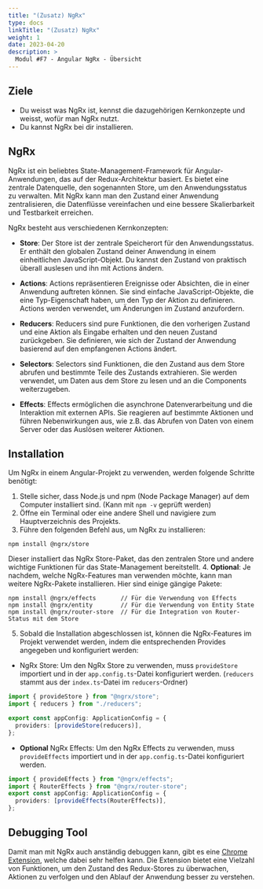 ```yaml
---
title: "(Zusatz) NgRx"
type: docs
linkTitle: "(Zusatz) NgRx"
weight: 1
date: 2023-04-20
description: >
  Modul #F7 - Angular NgRx - Übersicht
---
```


## Ziele

- Du weisst was NgRx ist, kennst die dazugehörigen Kernkonzepte und weisst, wofür man NgRx nutzt.
- Du kannst NgRx bei dir installieren.

## NgRx

NgRx ist ein beliebtes State-Management-Framework für Angular-Anwendungen, das auf der Redux-Architektur basiert. Es bietet eine zentrale Datenquelle, den sogenannten Store, um den Anwendungsstatus zu verwalten. Mit NgRx kann man den Zustand einer Anwendung zentralisieren, die Datenflüsse vereinfachen und eine bessere Skalierbarkeit und Testbarkeit erreichen.

NgRx besteht aus verschiedenen Kernkonzepten:

- **Store**: Der Store ist der zentrale Speicherort für den Anwendungsstatus. Er enthält den globalen Zustand deiner Anwendung in einem einheitlichen JavaScript-Objekt. Du kannst den Zustand von praktisch überall auslesen und ihn mit Actions ändern.

- **Actions**: Actions repräsentieren Ereignisse oder Absichten, die in einer Anwendung auftreten können. Sie sind einfache JavaScript-Objekte, die eine Typ-Eigenschaft haben, um den Typ der Aktion zu definieren. Actions werden verwendet, um Änderungen im Zustand anzufordern.

- **Reducers**: Reducers sind pure Funktionen, die den vorherigen Zustand und eine Aktion als Eingabe erhalten und den neuen Zustand zurückgeben. Sie definieren, wie sich der Zustand der Anwendung basierend auf den empfangenen Actions ändert.

- **Selectors**: Selectors sind Funktionen, die den Zustand aus dem Store abrufen und bestimmte Teile des Zustands extrahieren. Sie werden verwendet, um Daten aus dem Store zu lesen und an die Components weiterzugeben.

- **Effects**: Effects ermöglichen die asynchrone Datenverarbeitung und die Interaktion mit externen APIs. Sie reagieren auf bestimmte Aktionen und führen Nebenwirkungen aus, wie z.B. das Abrufen von Daten von einem Server oder das Auslösen weiterer Aktionen.

## Installation

Um NgRx in einem Angular-Projekt zu verwenden, werden folgende Schritte benötigt:

1. Stelle sicher, dass Node.js und npm (Node Package Manager) auf dem Computer installiert sind. (Kann mit `npm -v` geprüft werden)
2. Öffne ein Terminal oder eine andere Shell und navigiere zum Hauptverzeichnis des Projekts.
3. Führe den folgenden Befehl aus, um NgRx zu installieren:

```shell
npm install @ngrx/store
```

Dieser installiert das NgRx Store-Paket, das den zentralen Store und andere wichtige Funktionen für das State-Management bereitstellt. 4. **Optional**: Je nachdem, welche NgRx-Features man verwenden möchte, kann man weitere NgRx-Pakete installieren. Hier sind einige gängige Pakete:

```shell
npm install @ngrx/effects       // Für die Verwendung von Effects
npm install @ngrx/entity        // Für die Verwendung von Entity State
npm install @ngrx/router-store  // Für die Integration von Router-Status mit dem Store
```

5. Sobald die Installation abgeschlossen ist, können die NgRx-Features im Projekt verwendet werden, indem die entsprechenden Provides angegeben und konfiguriert werden:

- NgRx Store: Um den NgRx Store zu verwenden, muss `provideStore` importiert und in der `app.config.ts`-Datei konfiguriert werden.
  (`reducers` stammt aus der `index.ts`-Datei im `reducers`-Ordner)

```typescript
import { provideStore } from "@ngrx/store";
import { reducers } from "./reducers";

export const appConfig: ApplicationConfig = {
  providers: [provideStore(reducers)],
};
```

- **Optional** NgRx Effects: Um den NgRx Effects zu verwenden, muss `provideEffects` importiert und in der `app.config.ts`-Datei konfiguriert werden.

```typescript
import { provideEffects } from "@ngrx/effects";
import { RouterEffects } from "@ngrx/router-store";
export const appConfig: ApplicationConfig = {
  providers: [provideEffects(RouterEffects)],
};
```

## Debugging Tool

Damit man mit NgRx auch anständig debuggen kann, gibt es eine [Chrome Extension](https://chromewebstore.google.com/detail/redux-devtools/lmhkpmbekcpmknklioeibfkpmmfibljd), welche dabei sehr helfen kann.
Die Extension bietet eine Vielzahl von Funktionen, um den Zustand des Redux-Stores zu überwachen, Aktionen zu verfolgen und den Ablauf der Anwendung besser zu verstehen.
